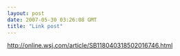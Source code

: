```yaml
---
layout: post
date: 2007-05-30 03:26:08 GMT
title: "Link post"
---
```

<http://online.wsj.com/article/SB118040318502016746.html>

